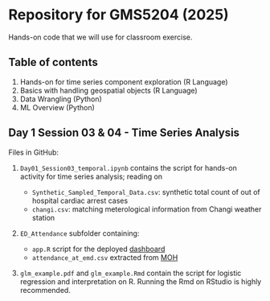 # Repository for GMS5204 (2025)

Hands-on code that we will use for classroom exercise.

## Table of contents

1. Hands-on for time series component exploration (R Language)
2. Basics with handling geospatial objects (R Language)
3. Data Wrangling (Python)
4. ML Overview (Python)

## Day 1 Session 03 & 04 - Time Series Analysis

Files in GitHub:

1. `Day01_Session03_temporal.ipynb` contains the script for hands-on activity for time series analysis; reading on
   - `Synthetic_Sampled_Temporal_Data.csv`: synthetic total count of out of hospital cardiac arrest cases 
   - `changi.csv`: matching meterological information from Changi weather station

2. `ED_Attendance` subfolder containing:
   - `app.R` script for the deployed [dashboard](https://adamquek.shinyapps.io/ED_Attendance/)
   - `attendance_at_emd.csv` extracted from [MOH](https://www.moh.gov.sg/others/resources-and-statistics/healthcare-institution-statistics-attendances-at-emergency-medicine-departments)

3. `glm_example.pdf` and `glm_example.Rmd` contain the script for logistic regression and interpretation on R. Running the Rmd on RStudio is highly recommended.

 
